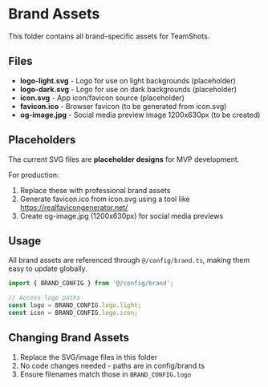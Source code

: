 # Brand Assets

This folder contains all brand-specific assets for TeamShots.

## Files

- **logo-light.svg** - Logo for use on light backgrounds (placeholder)
- **logo-dark.svg** - Logo for use on dark backgrounds (placeholder)
- **icon.svg** - App icon/favicon source (placeholder)
- **favicon.ico** - Browser favicon (to be generated from icon.svg)
- **og-image.jpg** - Social media preview image 1200x630px (to be created)

## Placeholders

The current SVG files are **placeholder designs** for MVP development.

For production:
1. Replace these with professional brand assets
2. Generate favicon.ico from icon.svg using a tool like https://realfavicongenerator.net/
3. Create og-image.jpg (1200x630px) for social media previews

## Usage

All brand assets are referenced through `@/config/brand.ts`, making them easy to update globally.

```typescript
import { BRAND_CONFIG } from '@/config/brand';

// Access logo paths
const logo = BRAND_CONFIG.logo.light;
const icon = BRAND_CONFIG.logo.icon;
```

## Changing Brand Assets

1. Replace the SVG/image files in this folder
2. No code changes needed - paths are in config/brand.ts
3. Ensure filenames match those in `BRAND_CONFIG.logo`

